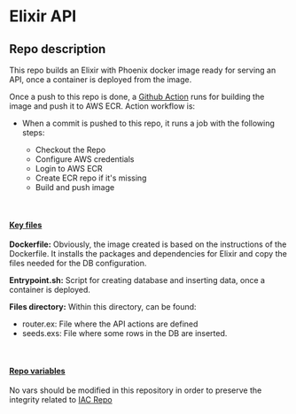 # <b>Elixir API</b>

## <b>Repo description</b>

This repo builds an Elixir with Phoenix docker image ready for serving an API, once a container is deployed from the image.

Once a push to this repo is done, a [Github Action](https://github.com/seavba/elixir-api/tree/main/.github/workflows) runs for building the image and push it to AWS ECR. Action workflow is:

- When a commit is pushed to this repo, it runs a job with the following steps:

  - Checkout the Repo
  - Configure AWS credentials
  - Login to AWS ECR
  - Create ECR repo if it's missing
  - Build and push image


<br/>

#### <u><b>Key files</b></u>

<b>Dockerfile:</b> Obviously, the image created is based on the instructions of the Dockerfile. It installs the packages and dependencies for Elixir and copy the files needed for the DB configuration.

<b>Entrypoint.sh:</b> Script for creating database and inserting data, once a container is deployed.

<b>Files directory:</b> Within this directory, can be found:
  - router.ex: File where the API actions are defined
  - seeds.exs: File where some rows in the DB are inserted.

<br/>

#### <u><b>Repo variables</b></u>

No vars should be modified in this repository in order to preserve the integrity related to [IAC Repo](https://github.com/seavba/iac-api)

